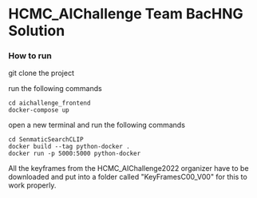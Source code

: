 # HCMC_AIChallenge Team BacHNG Solution

### How to run

git clone the project

run the following commands

```console
cd aichallenge_frontend
docker-compose up
```

open a new terminal and run the following commands
```console
cd SenmaticSearchCLIP
docker build --tag python-docker .
docker run -p 5000:5000 python-docker

```

All the keyframes from the HCMC_AIChallenge2022 organizer have to be downloaded and put into a folder called "KeyFramesC00_V00" for this to work properly.
